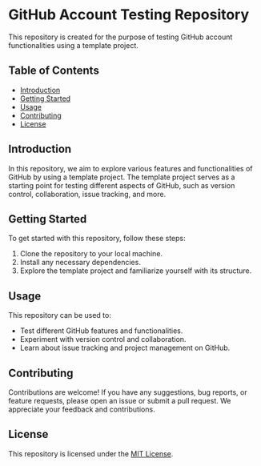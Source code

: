 # GitHub Account Testing Repository

This repository is created for the purpose of testing GitHub account functionalities using a template project.

## Table of Contents

- [Introduction](#introduction)
- [Getting Started](#getting-started)
- [Usage](#usage)
- [Contributing](#contributing)
- [License](#license)

## Introduction

In this repository, we aim to explore various features and functionalities of GitHub by using a template project. The template project serves as a starting point for testing different aspects of GitHub, such as version control, collaboration, issue tracking, and more.

## Getting Started

To get started with this repository, follow these steps:

1. Clone the repository to your local machine.
2. Install any necessary dependencies.
3. Explore the template project and familiarize yourself with its structure.

## Usage

This repository can be used to:

- Test different GitHub features and functionalities.
- Experiment with version control and collaboration.
- Learn about issue tracking and project management on GitHub.

## Contributing

Contributions are welcome! If you have any suggestions, bug reports, or feature requests, please open an issue or submit a pull request. We appreciate your feedback and contributions.

## License

This repository is licensed under the [MIT License](LICENSE).